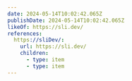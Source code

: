 ```yaml
---
date: 2024-05-14T10:02:42.065Z
publishDate: 2024-05-14T10:02:42.065Z
likeOf: https://sli.dev/
references:
  https://sliDev/:
    url: https://sli.dev/
    children:
      - type: item
      - type: item
---
```

